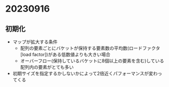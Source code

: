 # 20230916

## 初期化

- マップが拡大する条件
  - 配列の要素ごとにバケットが保持する要素数の平均数(ロードファクタ[load factor])がある低数値よりも大きい場合
  - オーバーフロー(保持しているバケットに8個以上の要素を含む)している配列内の要素がとても多い
- 初期サイズを指定するかしないかによって2倍近くパフォーマンスが変わってくる
